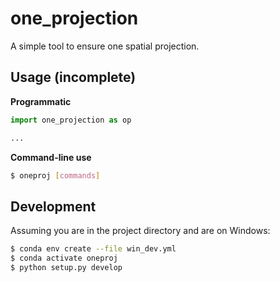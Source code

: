 # one_projection

A simple tool to ensure one spatial projection.

## Usage (incomplete)

**Programmatic**

```python
import one_projection as op

...
```

**Command-line use**
```bash
$ oneproj [commands]
```

## Development

Assuming you are in the project directory and are on Windows:

```bash
$ conda env create --file win_dev.yml
$ conda activate oneproj
$ python setup.py develop
```

